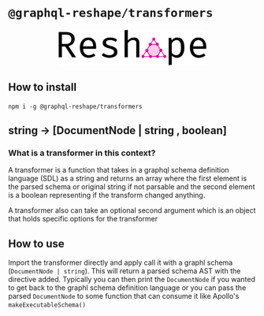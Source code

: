 # `@graphql-reshape/transformers`

<p align="center"><img src="https://github.com/zieka/graphql-reshape/raw/master/graphql-reshape-logo.svg?sanitize=true" width="300px" alt="GraphQL Reshape Logo"></p>

## How to install

```
npm i -g @graphql-reshape/transformers
```

## string -> [DocumentNode | string , boolean]

### What is a transformer in this context?

A transformer is a function that takes in a graphql schema definition language (SDL) as a string and returns an array where the first element is the parsed schema or original string if not parsable and the second element is a boolean representing if the transform changed anything.

A transformer also can take an optional second argument which is an object that holds specific options for the transformer

## How to use

Import the transformer directly and apply call it with a graphl schema (`DocumentNode | string`). This will return a parsed schema AST with the directive added. Typically you can then print the `DocumentNode` if you wanted to get back to the graphl schema definition language or you can pass the parsed `DocumentNode` to some function that can consume it like Apollo's `makeExecutableSchema()`
